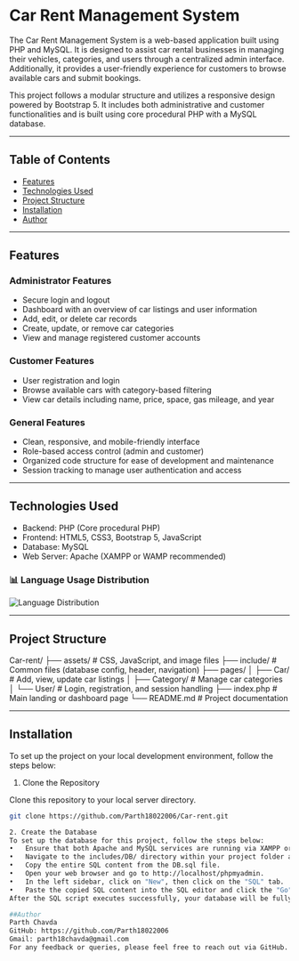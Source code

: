 # Car Rent Management System

The Car Rent Management System is a web-based application built using PHP and MySQL. It is designed to assist car rental businesses in managing their vehicles, categories, and users through a centralized admin interface. Additionally, it provides a user-friendly experience for customers to browse available cars and submit bookings.

This project follows a modular structure and utilizes a responsive design powered by Bootstrap 5. It includes both administrative and customer functionalities and is built using core procedural PHP with a MySQL database.

---

## Table of Contents

- [Features](#features)
- [Technologies Used](#technologies-used)
- [Project Structure](#project-structure)
- [Installation](#installation)
- [Author](#author)	

---

## Features

### Administrator Features

- Secure login and logout
- Dashboard with an overview of car listings and user information
- Add, edit, or delete car records
- Create, update, or remove car categories
- View and manage registered customer accounts

### Customer Features

- User registration and login
- Browse available cars with category-based filtering
- View car details including name, price, space, gas mileage, and year

### General Features

- Clean, responsive, and mobile-friendly interface
- Role-based access control (admin and customer)
- Organized code structure for ease of development and maintenance
- Session tracking to manage user authentication and access

---

## Technologies Used

- Backend: PHP (Core procedural PHP)
- Frontend: HTML5, CSS3, Bootstrap 5, JavaScript
- Database: MySQL
- Web Server: Apache (XAMPP or WAMP recommended)

### 📊 Language Usage Distribution

![Language Distribution](assets/language-distribution.png)

---

## Project Structure

Car-rent/
├── assets/ # CSS, JavaScript, and image files
├── include/ # Common files (database config, header, navigation)
├── pages/
│ ├── Car/ # Add, view, update car listings
│ ├── Category/ # Manage car categories
│ └── User/ # Login, registration, and session handling
├── index.php # Main landing or dashboard page
└── README.md # Project documentation

---

## Installation

To set up the project on your local development environment, follow the steps below:

1. Clone the Repository

Clone this repository to your local server directory.

```bash
git clone https://github.com/Parth18022006/Car-rent.git

2. Create the Database
To set up the database for this project, follow the steps below:
•	Ensure that both Apache and MySQL services are running via XAMPP or WAMP.
•	Navigate to the includes/DB/ directory within your project folder and open the DB.sql file using any text editor.
•	Copy the entire SQL content from the DB.sql file.
•	Open your web browser and go to http://localhost/phpmyadmin.
•	In the left sidebar, click on "New", then click on the "SQL" tab.
•	Paste the copied SQL content into the SQL editor and click the "Go" button.
After the SQL script executes successfully, your database will be fully set up and ready for use by the application.

##Author
Parth Chavda
GitHub: https://github.com/Parth18022006
Gmail: parth18chavda@gmail.com
For any feedback or queries, please feel free to reach out via GitHub.
